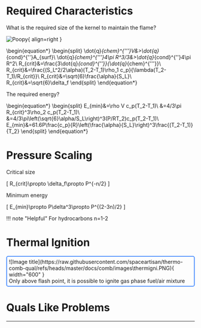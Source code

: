 # Required Characteristics

What is the required size of the kernel to maintain the flame?

![Poopy](https://raw.githubusercontent.com/spaceartisan/thermo-comb-qual/refs/heads/master/docs/comb/images\igkernel.PNG){ align=right }

\begin{equation*}
    \begin{split}
        \dot{q}_{chem}^{'''}V&>\dot{q}_{cond}^{''}A_{surf}\\
        \dot{q}_{chem}^{'''}4\pi R^3/3&>\dot{q}_{cond}^{''}4\pi R^2\\
        R_{crit}&=\frac{3\dot{q}_{cond}^{''}}{\dot{q}_{chem}^{'''}}\\
        R_{crit}&=\frac{(S_L^2/2\alpha)(T_2-T_1)\rho_1 c_p}{\lambda(T_2-T_1)/R_{crit}}\\
        R_{crit}&=\sqrt{6}\frac{\alpha}{S_L}\\
        R_{crit}&=\sqrt{6}\delta_f
    \end{split}
\end{equation*}

The required energy?

\begin{equation*}
    \begin{split}
        E_{min}&=\rho V c_p(T_2-T_1)\\
        &=4/3\pi R_{crit}^3\rho_2 c_p(T_2-T_1)\\
        &=4/3\pi\left(\sqrt{6}\alpha/S_L\right)^3(P/RT_2)c_p(T_2-T_1)\\
        E_{min}&=61.6P\frac{c_p}{R}\left(\frac{\alpha}{S_L}\right)^3\frac{(T_2-T_1)}{T_2}
    \end{split}
\end{equation*}

# Pressure Scaling

Critical size

\[
R_{crit}\propto \delta_f\propto P^{-n/2}
\]

Minimum energy

\[
E_{min}\propto P\delta^3\propto P^{(2-3n)/2}
\]

!!! note "Helpful"
    For hydrocarbons n=1-2

# Thermal Ignition

<figure markdown="span" style="margin: 0 auto; display: table; border: 2px solid rgb(68, 138, 255); padding: 5px; border-radius: 5px;">
  ![Image title](https://raw.githubusercontent.com/spaceartisan/thermo-comb-qual/refs/heads/master/docs/comb/images\thermigni.PNG){ width="600" }
  <figcaption>Only above flash point, it is possible to ignite gas phase fuel/air mixture</figcaption>
</figure>

# Quals Like Problems
---
